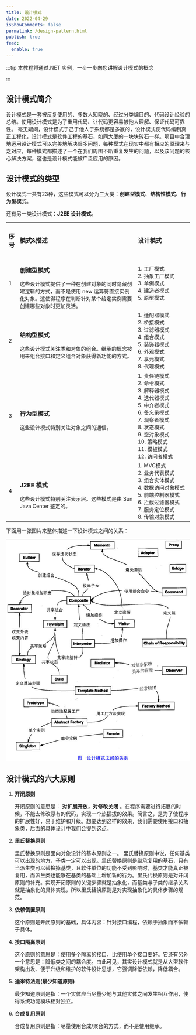 ```yaml
---
title: 设计模式
date: 2022-04-29
isShowComments: false
permalink: /design-pattern.html
publish: true
feed:
  enable: true
---
```


:::tip
本教程将通过.NET 实例，一步一步向您讲解设计模式的概念

:::

<!-- more -->

## 设计模式简介

设计模式是一套被反复使用的、多数人知晓的、经过分类编目的、代码设计经验的总结。使用设计模式是为了重用代码、让代码更容易被他人理解、保证代码可靠性。 毫无疑问，设计模式于己于他人于系统都是多赢的，设计模式使代码编制真正工程化，设计模式是软件工程的基石，如同大厦的一块块砖石一样。项目中合理地运用设计模式可以完美地解决很多问题，每种模式在现实中都有相应的原理来与之对应，每种模式都描述了一个在我们周围不断重复发生的问题，以及该问题的核心解决方案，这也是设计模式能被广泛应用的原因。

## 设计模式的类型

设计模式一共有23种，这些模式可以分为三大类：**创建型模式**、**结构性模式**、**行为型模式**。

还有另一类设计模式：**J2EE 设计模式**。

<table>
    <tr>
        <td style='width:5%'><h3>序号</h3></td>
        <td style='width:65%'><h3>模式&描述</h3></td>
        <td style='width:30%'><h3>设计模式</h3></td>
    </tr>
    <tr>
        <td style='width:5%'>1</td>
        <td style='width:65%'>
         <h3>创建型模式</h3>
         这些设计模式提供了一种在创建对象的同时隐藏创建逻辑的方式，而不是使用 new 运算符直接实例化对象。这使得程序在判断针对某个给定实例需要创建哪些对象时更加灵活。
        </td>
        <td style='width:30%'>
        1. 工厂模式<br />2. 抽象工厂模式<br />3. 单例模式<br />4. 建造者模式<br />5. 原型模式                                                          
        </td>
    </tr>
    <tr>
        <td style='width:5%'>2</td>
        <td style='width:65%'>
        <h3>结构型模式</h3>
         这些设计模式关注类和对象的组合。继承的概念被用来组合接口和定义组合对象获得新功能的方式。
        </td>
        <td style='width:30%'>
        1. 适配器模式<br />2. 桥接模式<br />3. 过滤器模式<br />4. 组合模式<br />5. 装饰器模式<br />6. 外观模式<br />7. 享元模式<br />8. 代理模式 
        </td>
    </tr>
    <tr>
        <td style='width:5%'>3</td>
        <td style='width:65%'>
        <h3>行为型模式</h3>
         这些设计模式特别关注对象之间的通信。
        </td>
        <td style='width:30%'>
        1. 责任链模式<br />2. 命令模式<br />3. 解释器模式<br />4. 迭代器模式<br />5. 中介者模式<br />6. 备忘录模式<br />7. 观察者模式<br />8. 状态模式<br />9. 空对象模式<br />10. 策略模式<br />11. 模板模式<br />12. 访问者模式
        </td>
    </tr>
    <tr>
      <td style='width:5%'>4</td>
      <td style='width:65%'>
      <h3>J2EE 模式</h3>
        这些设计模式特别关注表示层。这些模式是由 Sun Java Center 鉴定的。
      </td>
      <td style='width:30%'>
      1. MVC模式<br />2. 业务代表模式<br />3. 组合实体模式<br />4. 数据访问对象模式<br />5. 前端控制器模式<br />6. 拦截过滤器模式<br />7. 服务定位模式<br />8. 传输对象模式
      </td>
    </tr>
</table>

下面用一张图片来整体描述一下设计模式之间的关系：

![设计模式关系](./image/README/1651240295908.png "设计模式关系")

## 设计模式的六大原则

1. **开闭原则**
   
   开闭原则的意思是： **对扩展开放，对修改关闭** 。在程序需要进行拓展的时候，不能去修改原有的代码，实现一个热插拔的效果。简言之，是为了使程序的扩展性好，易于维护和升级。想要达到这样的效果，我们需要使用接口和抽象类，后面的具体设计中我们会提到这点。
2. **里氏替换原则**
   
   里氏替换原则是面向对象设计的基本原则之一。 里氏替换原则中说，任何基类可以出现的地方，子类一定可以出现。里氏替换原则是继承复用的基石，只有当派生类可以替换掉基类，且软件单位的功能不受到影响时，基类才能真正被复用，而派生类也能够在基类的基础上增加新的行为。里氏代换原则是对开闭原则的补充。实现开闭原则的关键步骤就是抽象化，而基类与子类的继承关系就是抽象化的具体实现，所以里氏替换原则是对实现抽象化的具体步骤的规范。
3. **依赖倒置原则**
   
   这个原则是开闭原则的基础，具体内容：针对接口编程，依赖于抽象而不依赖于具体。
4. **接口隔离原则**
   
   这个原则的意思是：使用多个隔离的接口，比使用单个接口要好。它还有另外一个意思是：降低类之间的耦合度。由此可见，其实设计模式就是从大型软件架构出发、便于升级和维护的软件设计思想，它强调降低依赖，降低耦合。
5. **迪米特法则(最少知道原则)**
   
   最少知道原则是指：一个实体应当尽量少地与其他实体之间发生相互作用，使得系统功能模块相对独立。
6. **合成复用原则**
   
   合成复用原则是指：尽量使用合成/聚合的方式，而不是使用继承。
